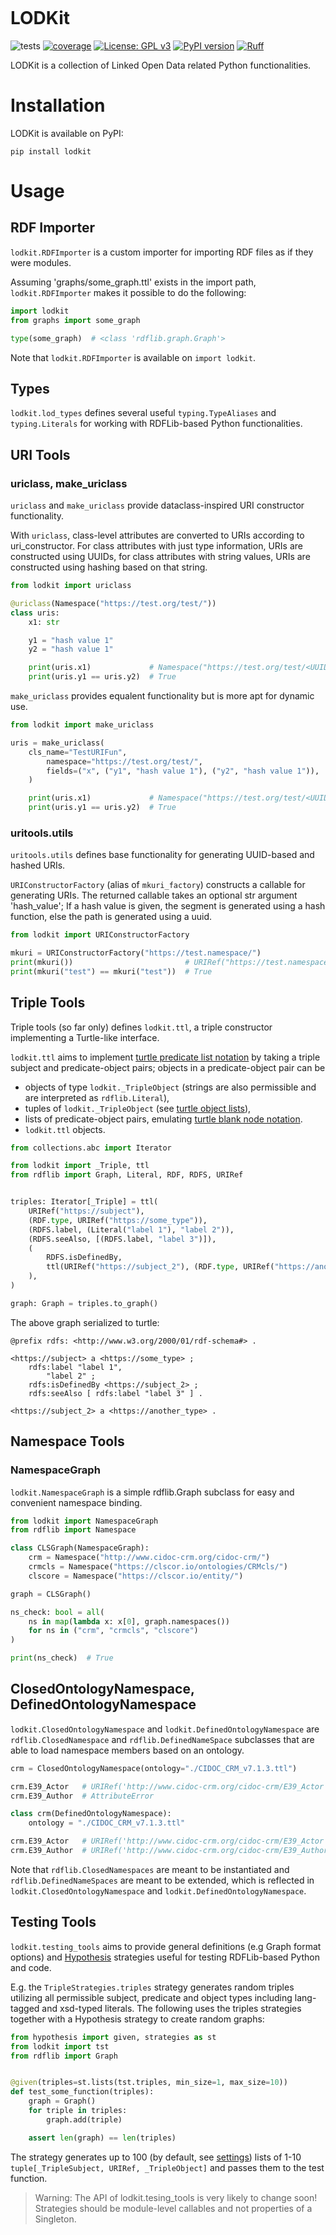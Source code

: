 ![<img src="lodkit.png" width=50% height=50%>](https://raw.githubusercontent.com/lu-pl/lodkit/main/lodkit.png)

# LODKit
![tests](https://github.com/lu-pl/lodkit/actions/workflows/tests.yaml/badge.svg)
[![coverage](https://coveralls.io/repos/github/lu-pl/lodkit/badge.svg?branch=main&kill_cache=1)](https://coveralls.io/github/lu-pl/lodkit?branch=main&kill_cache=1)
[![License: GPL v3](https://img.shields.io/badge/License-GPLv3-blue.svg)](https://www.gnu.org/licenses/gpl-3.0)
[![PyPI version](https://badge.fury.io/py/lodkit.svg)](https://badge.fury.io/py/lodkit)
[![Ruff](https://img.shields.io/endpoint?url=https://raw.githubusercontent.com/astral-sh/ruff/main/assets/badge/v2.json)](https://github.com/astral-sh/ruff)

<!-- <a href="https://github.com/psf/black"><img alt="Code style: black" src="https://img.shields.io/badge/code%20style-black-000000.svg"></a> -->

LODKit is a collection of Linked Open Data related Python functionalities.


# Installation

LODKit is available on PyPI:

```shell
pip install lodkit
```

# Usage

## RDF Importer

`lodkit.RDFImporter` is a custom importer for importing RDF files as if they were modules.

Assuming 'graphs/some_graph.ttl' exists in the import path, `lodkit.RDFImporter` makes it possible to do the following:
```python
import lodkit
from graphs import some_graph

type(some_graph)  # <class 'rdflib.graph.Graph'>
```

Note that `lodkit.RDFImporter` is available on `import lodkit`.

## Types
`lodkit.lod_types` defines several useful `typing.TypeAliases` and `typing.Literals` for working with RDFLib-based Python functionalities.

## URI Tools

### uriclass, make_uriclass

`uriclass` and `make_uriclass` provide dataclass-inspired URI constructor functionality.

With `uriclass`, class-level attributes are converted to URIs according to uri_constructor.
For class attributes with just type information, URIs are constructed using UUIDs,
for class attributes with string values, URIs are constructed using hashing based on that string.

```python
from lodkit import uriclass

@uriclass(Namespace("https://test.org/test/"))
class uris:
    x1: str

    y1 = "hash value 1"
    y2 = "hash value 1"

    print(uris.x1)             # Namespace("https://test.org/test/<UUID>")
    print(uris.y1 == uris.y2)  # True
```

`make_uriclass` provides equalent functionality but is more apt for dynamic use.

```python
from lodkit import make_uriclass

uris = make_uriclass(
    cls_name="TestURIFun",
	    namespace="https://test.org/test/",
        fields=("x", ("y1", "hash value 1"), ("y2", "hash value 1")),
    )

    print(uris.x1)             # Namespace("https://test.org/test/<UUID>")
    print(uris.y1 == uris.y2)  # True
```
	
### uritools.utils
`uritools.utils` defines base functionality for generating UUID-based and hashed URIs.

`URIConstructorFactory` (alias of `mkuri_factory`) constructs a callable for generating URIs.
The returned callable takes an optional str argument 'hash_value'; 
If a hash value is given, the segment is generated using a hash function, else the path is generated using a uuid.

```python
from lodkit import URIConstructorFactory

mkuri = URIConstructorFactory("https://test.namespace/")
print(mkuri())                         # URIRef("https://test.namespace/<UUID>")
print(mkuri("test") == mkuri("test"))  # True
```

## Triple Tools
Triple tools (so far only) defines `lodkit.ttl`, a triple constructor implementing a Turtle-like interface.

`lodkit.ttl` aims to implement [turtle predicate list notation](https://www.w3.org/TR/turtle/#predicate-lists) by taking a triple subject and predicate-object pairs;
objects in a predicate-object pair can be 

- objects of type `lodkit._TripleObject` (strings are also permissible and are interpreted as `rdflib.Literal`),
- tuples of `lodkit._TripleObject` (see [turtle object lists](https://www.w3.org/TR/turtle/#object-lists)),
- lists of predicate-object pairs, emulating [turtle blank node notation](https://www.w3.org/TR/turtle/#BNodes).
- `lodkit.ttl` objects.

```python
from collections.abc import Iterator

from lodkit import _Triple, ttl
from rdflib import Graph, Literal, RDF, RDFS, URIRef


triples: Iterator[_Triple] = ttl(
    URIRef("https://subject"),
    (RDF.type, URIRef("https://some_type")),
    (RDFS.label, (Literal("label 1"), "label 2")),
    (RDFS.seeAlso, [(RDFS.label, "label 3")]),
    (
        RDFS.isDefinedBy,
        ttl(URIRef("https://subject_2"), (RDF.type, URIRef("https://another_type"))),
    ),
)

graph: Graph = triples.to_graph()
```

The above graph serialized to turtle:
```ttl
@prefix rdfs: <http://www.w3.org/2000/01/rdf-schema#> .

<https://subject> a <https://some_type> ;
    rdfs:label "label 1",
        "label 2" ;
    rdfs:isDefinedBy <https://subject_2> ;
    rdfs:seeAlso [ rdfs:label "label 3" ] .

<https://subject_2> a <https://another_type> .
```

## Namespace Tools

### NamespaceGraph
`lodkit.NamespaceGraph` is a simple rdflib.Graph subclass for easy and convenient namespace binding.

```python
from lodkit import NamespaceGraph
from rdflib import Namespace

class CLSGraph(NamespaceGraph):
	crm = Namespace("http://www.cidoc-crm.org/cidoc-crm/")
	crmcls = Namespace("https://clscor.io/ontologies/CRMcls/")
	clscore = Namespace("https://clscor.io/entity/")

graph = CLSGraph()

ns_check: bool = all(
	ns in map(lambda x: x[0], graph.namespaces())
	for ns in ("crm", "crmcls", "clscore")
)

print(ns_check)  # True
```

## ClosedOntologyNamespace, DefinedOntologyNamespace
`lodkit.ClosedOntologyNamespace` and `lodkit.DefinedOntologyNamespace` are `rdflib.ClosedNamespace` and `rdflib.DefinedNameSpace` subclasses 
that are able to load namespace members based on an ontology.

```python
crm = ClosedOntologyNamespace(ontology="./CIDOC_CRM_v7.1.3.ttl")

crm.E39_Actor   # URIRef('http://www.cidoc-crm.org/cidoc-crm/E39_Actor')
crm.E39_Author  # AttributeError
```

```python
class crm(DefinedOntologyNamespace):
	ontology = "./CIDOC_CRM_v7.1.3.ttl"

crm.E39_Actor   # URIRef('http://www.cidoc-crm.org/cidoc-crm/E39_Actor')
crm.E39_Author  # URIRef('http://www.cidoc-crm.org/cidoc-crm/E39_Author') + UserWarning
```


Note that `rdflib.ClosedNamespaces` are meant to be instantiated and `rdflib.DefinedNameSpaces` are meant to be extended,
which is reflected in `lodkit.ClosedOntologyNamespace` and `lodkit.DefinedOntologyNamespace`.


## Testing Tools
`lodkit.testing_tools` aims to provide general definitions (e.g Graph format options) and [Hypothesis](https://hypothesis.readthedocs.io/en/latest/) strategies useful for testing RDFLib-based Python and code.

E.g. the `TripleStrategies.triples` strategy generates random triples utilizing all permissible subject, predicate and object types including lang-tagged and xsd-typed literals.
The following uses the triples strategies together with a Hypothesis strategy to create random graphs:

```python
from hypothesis import given, strategies as st
from lodkit import tst
from rdflib import Graph


@given(triples=st.lists(tst.triples, min_size=1, max_size=10))
def test_some_function(triples):
    graph = Graph()
    for triple in triples:
        graph.add(triple)

    assert len(graph) == len(triples)
```

The strategy generates up to 100 (by default, see [settings](https://hypothesis.readthedocs.io/en/latest/settings.html)) lists of 1-10 `tuple[_TripleSubject, URIRef, _TripleObject]` and passes them to the test function.

> Warning: The API of lodkit.tesing_tools is very likely to change soon! Strategies should be module-level callables and not properties of a Singleton.
